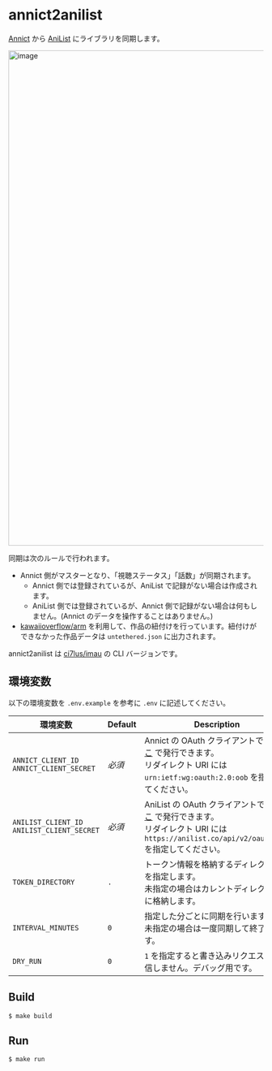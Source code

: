 # annict2anilist

[Annict](https://annict.com) から [AniList](https://anilist.co) にライブラリを同期します。

<img width="976" alt="image" src="https://user-images.githubusercontent.com/7302150/195117351-e58a0831-2fae-44fa-8e0d-42e1567d46bd.png">

同期は次のルールで行われます。

- Annict 側がマスターとなり、「視聴ステータス」「話数」が同期されます。
  - Annict 側では登録されているが、AniList で記録がない場合は作成されます。
  - AniList 側では登録されているが、Annict 側で記録がない場合は何もしません。(Annict のデータを操作することはありません。)
- [kawaiioverflow/arm](https://github.com/kawaiioverflow/arm) を利用して、作品の紐付けを行っています。紐付けができなかった作品データは `untethered.json` に出力されます。

annict2anilist は [ci7lus/imau](https://github.com/ci7lus/imau) の CLI バージョンです。

## 環境変数

以下の環境変数を `.env.example` を参考に `.env` に記述してください。

| 環境変数                                            | Default | Description                                                                                                                                      |
|-------------------------------------------------|---------|--------------------------------------------------------------------------------------------------------------------------------------------------|
| `ANNICT_CLIENT_ID`<br/>`ANNICT_CLIENT_SECRET`   | *必須*    | Annict の OAuth クライアントです。[ここ](https://annict.com/oauth/applications) で発行できます。<br/>リダイレクト URI には `urn:ietf:wg:oauth:2.0:oob` を指定してください。            |
| `ANILIST_CLIENT_ID`<br/>`ANILIST_CLIENT_SECRET` | *必須*    | AniList の OAuth クライアントです。[ここ](https://anilist.co/settings/developer) で発行できます。<br/>リダイレクト URI には `https://anilist.co/api/v2/oauth/pin` を指定してください。 |
| `TOKEN_DIRECTORY`                               | `.`     | トークン情報を格納するディレクトリを指定します。<br/>未指定の場合はカレントディレクトリに格納します。                                                                                            |
| `INTERVAL_MINUTES`                              | `0`     | 指定した分ごとに同期を行います。<br/>未指定の場合は一度同期して終了します。                                                                                                         |
| `DRY_RUN`                                       | `0`     | `1` を指定すると書き込みリクエストを送信しません。デバッグ用です。                                                                                                              |

## Build

```console
$ make build
```

## Run

```console
$ make run
```
